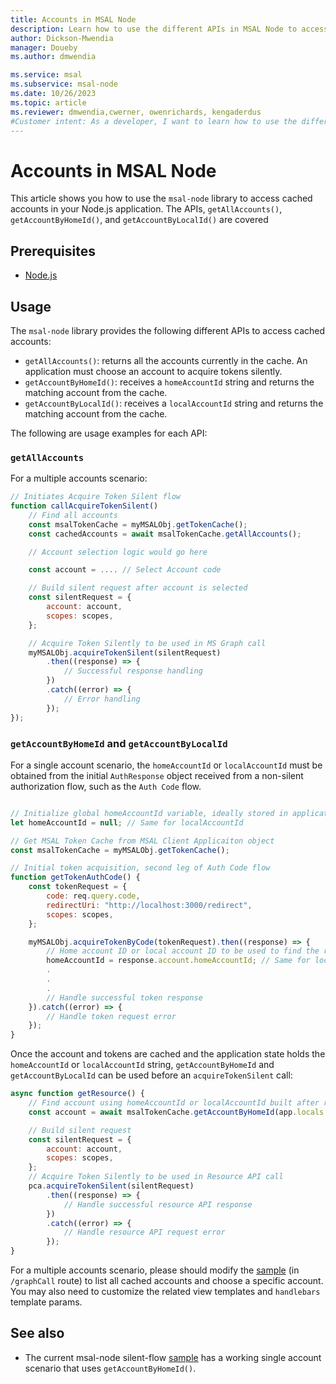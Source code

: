 ```yaml
---
title: Accounts in MSAL Node
description: Learn how to use the different APIs in MSAL Node to access cached accounts.
author: Dickson-Mwendia
manager: Doueby
ms.author: dmwendia

ms.service: msal
ms.subservice: msal-node
ms.date: 10/26/2023
ms.topic: article
ms.reviewer: dmwendia,cwerner, owenrichards, kengaderdus
#Customer intent: As a developer, I want to learn how to use the different APIs in MSAL Node to access cached accounts.
---
```


# Accounts in MSAL Node

This article shows you how to use the `msal-node` library to access cached accounts in your Node.js application. The APIs, `getAllAccounts()`, `getAccountByHomeId()`, and `getAccountByLocalId()` are covered 

## Prerequisites

- [Node.js](https://nodejs.org/en/download/)

## Usage

The `msal-node` library provides the following different APIs to access cached accounts:

* `getAllAccounts()`: returns all the accounts currently in the cache. An application must choose an account to acquire tokens silently.
* `getAccountByHomeId()`: receives a `homeAccountId` string and returns the matching account from the cache.
* `getAccountByLocalId()`: receives a `localAccountId` string and returns the matching account from the cache.

The following are usage examples for each API:

### `getAllAccounts`

For a multiple accounts scenario:

```javascript
// Initiates Acquire Token Silent flow
function callAcquireTokenSilent()
    // Find all accounts
    const msalTokenCache = myMSALObj.getTokenCache();
    const cachedAccounts = await msalTokenCache.getAllAccounts();

    // Account selection logic would go here

    const account = .... // Select Account code

    // Build silent request after account is selected
    const silentRequest = {
        account: account,
        scopes: scopes,
    };

    // Acquire Token Silently to be used in MS Graph call
    myMSALObj.acquireTokenSilent(silentRequest)
        .then((response) => {
            // Successful response handling
        })
        .catch((error) => {
            // Error handling
        });
});
```

### `getAccountByHomeId` and `getAccountByLocalId`

For a single account scenario, the `homeAccountId` or `localAccountId` must be obtained from the initial `AuthResponse` object received from a non-silent authorization flow, such as the `Auth Code` flow.

```javascript

// Initialize global homeAccountId variable, ideally stored in application state
let homeAccountId = null; // Same for localAccountId

// Get MSAL Token Cache from MSAL Client Applicaiton object
const msalTokenCache = myMSALObj.getTokenCache();

// Initial token acquisition, second leg of Auth Code flow
function getTokenAuthCode() {
    const tokenRequest = {
        code: req.query.code,
        redirectUri: "http://localhost:3000/redirect",
        scopes: scopes,
    };

    myMSALObj.acquireTokenByCode(tokenRequest).then((response) => {
        // Home account ID or local account ID to be used to find the right account before acquireTokenSilent
        homeAccountId = response.account.homeAccountId; // Same for localAccountId
        .
        .
        .
        // Handle successful token response
    }).catch((error) => {
        // Handle token request error
    });
}
```

Once the account and tokens are cached and the application state holds the `homeAccountId` or `localAccountId` string, `getAccountByHomeId` and `getAccountByLocalId` can be used before an `acquireTokenSilent` call:

```javascript
async function getResource() {
    // Find account using homeAccountId or localAccountId built after receiving auth code token response
    const account = await msalTokenCache.getAccountByHomeId(app.locals.homeAccountId); // alternativley: await msalTokenCache.getAccountByLocalId(localAccountId) if using localAccountId

    // Build silent request
    const silentRequest = {
        account: account,
        scopes: scopes,
    };
    // Acquire Token Silently to be used in Resource API call
    pca.acquireTokenSilent(silentRequest)
        .then((response) => {
            // Handle successful resource API response
        })
        .catch((error) => {
            // Handle resource API request error
        });
}
```

For a multiple accounts scenario, please should modify the [sample](https://github.com/AzureAD/microsoft-authentication-library-for-js/blob/dev/samples/msal-node-samples/silent-flow/index.js) (in `/graphCall` route) to list all cached accounts and choose a specific account. You may also need to customize the related view templates and `handlebars` template params.

## See also

* The current msal-node silent-flow [sample](https://github.com/AzureAD/microsoft-authentication-library-for-js/tree/dev/samples/msal-node-samples/silent-flow) has a working single account scenario that uses `getAccountByHomeId()`.
